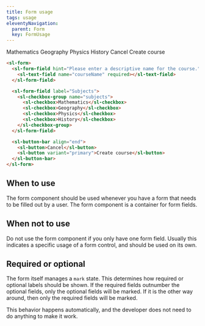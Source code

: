 ```yaml
---
title: Form usage
tags: usage
eleventyNavigation:
  parent: Form
  key: FormUsage
---
```


<section class="no-heading">

<div class="ds-example">

  <sl-form>
    <sl-form-field hint="Please enter a descriptive name for the course." label="Course name">
      <sl-text-field name="courseName" required></sl-text-field>
    </sl-form-field>
    <sl-form-field label="Subjects">
      <sl-checkbox-group name="subjects">
        <sl-checkbox>Mathematics</sl-checkbox>
        <sl-checkbox>Geography</sl-checkbox>
        <sl-checkbox>Physics</sl-checkbox>
        <sl-checkbox>History</sl-checkbox>
      </sl-checkbox-group>
    </sl-form-field>
    <sl-button-bar align="end">
      <sl-button>Cancel</sl-button>
      <sl-button variant="primary">Create course</sl-button>
    </sl-button-bar>
  </sl-form>

</div>

<div class="ds-code">

  ```html
  <sl-form>
    <sl-form-field hint="Please enter a descriptive name for the course." label="Course name">
      <sl-text-field name="courseName" required></sl-text-field>
    </sl-form-field>

    <sl-form-field label="Subjects">
      <sl-checkbox-group name="subjects">
        <sl-checkbox>Mathematics</sl-checkbox>
        <sl-checkbox>Geography</sl-checkbox>
        <sl-checkbox>Physics</sl-checkbox>
        <sl-checkbox>History</sl-checkbox>
      </sl-checkbox-group>
    </sl-form-field>

    <sl-button-bar align="end">
      <sl-button>Cancel</sl-button>
      <sl-button variant="primary">Create course</sl-button>
    </sl-button-bar>
  </sl-form>
  ```

</div>

</section>

## When to use

The form component should be used whenever you have a form that needs to be filled out by a user. The form component is a container for form fields.

## When not to use

Do not use the form component if you only have one form field. Usually this indicates a specific usage of a form control, and should be used on its own.

## Required or optional

The form itself manages a `mark` state. This determines how required or optional labels should be shown. If the required fields outnumber the optional fields, only the optional fields will be marked. If it is the other way around, then only the required fields will be marked.

This behavior happens automatically, and the developer does not need to do anything to make it work.

